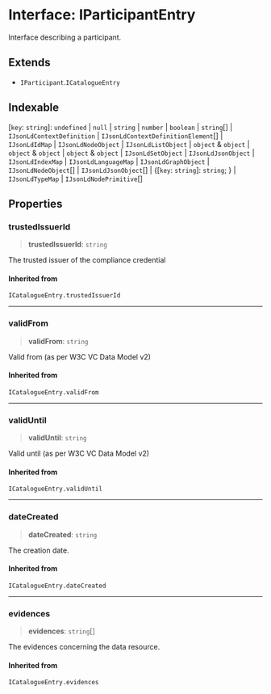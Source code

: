 # Interface: IParticipantEntry

Interface describing a participant.

## Extends

- `IParticipant`.`ICatalogueEntry`

## Indexable

\[`key`: `string`\]: `undefined` \| `null` \| `string` \| `number` \| `boolean` \| `string`[] \| `IJsonLdContextDefinition` \| `IJsonLdContextDefinitionElement`[] \| `IJsonLdIdMap` \| `IJsonLdNodeObject` \| `IJsonLdListObject` \| `object` & `object` \| `object` & `object` \| `object` & `object` \| `IJsonLdSetObject` \| `IJsonLdJsonObject` \| `IJsonLdIndexMap` \| `IJsonLdLanguageMap` \| `IJsonLdGraphObject` \| `IJsonLdNodeObject`[] \| `IJsonLdJsonObject`[] \| \{[`key`: `string`]: `string`; \} \| `IJsonLdTypeMap` \| `IJsonLdNodePrimitive`[]

## Properties

### trustedIssuerId

> **trustedIssuerId**: `string`

The trusted issuer of the compliance credential

#### Inherited from

`ICatalogueEntry.trustedIssuerId`

***

### validFrom

> **validFrom**: `string`

Valid from (as per W3C VC Data Model v2)

#### Inherited from

`ICatalogueEntry.validFrom`

***

### validUntil

> **validUntil**: `string`

Valid until (as per W3C VC Data Model v2)

#### Inherited from

`ICatalogueEntry.validUntil`

***

### dateCreated

> **dateCreated**: `string`

The creation date.

#### Inherited from

`ICatalogueEntry.dateCreated`

***

### evidences

> **evidences**: `string`[]

The evidences concerning the data resource.

#### Inherited from

`ICatalogueEntry.evidences`
